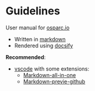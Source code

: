 # Guidelines

User manual for [osparc.io]

- Written in [markdown]
- Rendered using [docsify]


**Recommended**:
- [vscode] with some extensions:
  - [Markdown-all-in-one](https://marketplace.visualstudio.com/items?itemName=yzhang.markdown-all-in-one)
  - [Markdown-previe-github](https://marketplace.visualstudio.com/items?itemName=bierner.markdown-preview-github-styles)


[osparc.io]:https://osparc.io/
[markdown]:https://www.markdownguide.org/getting-started/
[mkdocs]:https://www.mkdocs.org/
[docker]:https://www.docker.com/
[vscode]:https://code.visualstudio.com/
[docker]:https://docs.docker.com/install/
[docsify]:http://docsify.js.org
